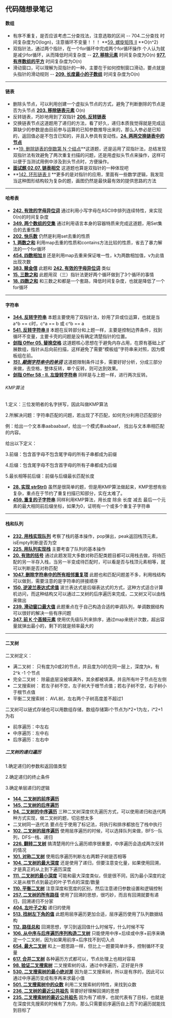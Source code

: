 ## 代码随想录笔记

#### 数组

- 有序不重复，是否应该考虑二分查找法，注意选取的区间 -- 704.二分查找 时间复杂度为O(logn)，注意循环不变量！！！ **[59. 螺旋矩阵 II](https://leetcode-cn.com/problems/spiral-matrix-ii/) **O(n^2)
- 双指针法，通过两个指针，在一个for循环中完成两个for循环操作 个人认为就是减少for循环，从而降低时间复杂度 -- **[27. 移除元素](https://leetcode-cn.com/problems/remove-element)** 时间复杂度为O(n) **[977. 有序数组的平方](https://leetcode-cn.com/problems/squares-of-a-sorted-array)** 时间复杂度为O(n)
- 滑动窗口，可以理解为双指针的一种，主要在于如何控制窗口滑动，要点就是头指针的滑动规则 -- **[209. 长度最小的子数组](https://leetcode-cn.com/problems/minimum-size-subarray-sum)**  时间复杂度为O(n)

****

#### 链表

- 删除头节点，可以利用创建一个虚拟头节点的方式，避免了判断删除的节点是否为头节点 **[203. 移除链表元素](https://leetcode-cn.com/problems/remove-linked-list-elements)** O(n)
- 反转链表，巧妙地用到了双指针 **[206. 反转链表](https://leetcode-cn.com/problems/reverse-linked-list)**
- 交换链表节点这道题用了递归的方法，看了好久，递归本质我觉得就是完成运算缺少的参数是由目前参与运算的已知参数推导出来的，那么入参必是已知的，返回值必是不包含已知的，并且入参具有变动性。**[24. 两两交换链表中的节点](https://leetcode-cn.com/problems/swap-nodes-in-pairs)**
- **[19. 删除链表的倒数第 N 个结点](https://leetcode-cn.com/problems/remove-nth-node-from-end-of-list)**这道题，还是运用了双指针法，总结发现双指针法有效避免了两次重复扫描的问题，还是用虚拟头节点来操作，这样可以便于当测试用例中涉及到头节点时，方便操作。
- **[面试题 02.07. 链表相交](https://leetcode-cn.com/problems/intersection-of-two-linked-lists-lcci/)** 这道题也算是双指针的一种体现吧
- **[142. 环形链表 II](https://leetcode-cn.com/problems/linked-list-cycle-ii/) **更多的是对指针的应用，里面有一些数学逻辑，我发现当这种图形结构较为复杂的题，画图仍然是最快最有效的提供思路的方法

****

#### 哈希表

- **[242. 有效的字母异位词](https://leetcode-cn.com/problems/valid-anagram/)** 通过利用小写字母在ASCII中排列连续特性，来实现0(n)的时间复杂度
- **[349. 两个数组的交集](https://leetcode-cn.com/problems/intersection-of-two-arrays/)** 通过利用语言本身的容器特质来完成这道题，用Set集合的去重性质
- **[202. 快乐数](https://leetcode-cn.com/problems/happy-number/)** 仍然是利用set去重的性质
- **[1. 两数之和](https://leetcode-cn.com/problems/two-sum/)** 利用map去重的性质和contains方法比较的性质，省去了暴力解法的一个for循环
- **[454. 四数相加 II](https://leetcode-cn.com/problems/4sum-ii/)** 还是利用map去重来保证唯一性，k为两数相加值，v为此值出现次数
- **[383. 赎金信](https://leetcode-cn.com/problems/ransom-note/)** 此题和 **[242. 有效的字母异位词](https://leetcode-cn.com/problems/valid-anagram/)** 类似
- **[15. 三数之和](https://leetcode-cn.com/problems/3sum/)** 此题用双（三）指针法更好两个循环做到了3个循环的事情
- **[18. 四数之和](https://leetcode-cn.com/problems/4sum/)** 和三数之和都是一个套路，降低时间复杂度，也就是降低了一个for循环

****

#### 字符串

- **[344. 反转字符串](https://leetcode-cn.com/problems/reverse-string/)** 本题主要使用了双指针法，妙用了异或位运算，也就是当 a^b == c时，c^a == b 或 c^b == a
- **[541. 反转字符串 II](https://leetcode-cn.com/problems/reverse-string-ii/)** 本题在反转部分和上题一样，主要是控制边界条件，找到循环不变量，主要卡壳的问题是没有确定清楚指针的位置。
- **[剑指 Offer 05. 替换空格](https://leetcode-cn.com/problems/ti-huan-kong-ge-lcof/)** 这道题核心思想在于避免内存占用，在原有基础上扩展数组，指针从后向前扫描，这样避免了需要“模板组”字符串来对照，因为模板组在前。
- ***[151. 颠倒字符串中的单词](https://leetcode-cn.com/problems/reverse-words-in-a-string/)*** 这道题限制条件过多，需要好好分析，分成三部分来做，去空格，整体反转，单个反转，则可达到效果。
- **[剑指 Offer 58 - II. 左旋转字符串](https://leetcode-cn.com/problems/zuo-xuan-zhuan-zi-fu-chuan-lcof/)** 同样是与上题一样，进行两次反转。

###### KMP算法

1.定义：三位发明者的名字拼写，因此叫做KMP算法

2.所解决问题：字符串匹配的问题，若出现了不匹配，如何充分利用已匹配部分

例：给出一个文本串aabaabaaf，给出一个模式串aabaaf， 找出与文本串相匹配的内容。

给出以下定义：

3.前缀：包含首字母不包含尾字母的所有子串都成为前缀

4.后缀：包含尾字母不包含首字母的所有子串都成为后缀

5.最长相等前后缀：前缀与后缀最长匹配长度

- **[28. 实现 strStr()](https://leetcode-cn.com/problems/implement-strstr/)** 虽然是很简单的题，但是用KMP算法做起来，KMP思想有些复杂，重点在于节约了重复扫描已知部分，实在太难了。
- **[459. 重复的子字符串](https://leetcode-cn.com/problems/repeated-substring-pattern/)** 同样利用KMP算法，用长度 除余 长度 减去 最后一个元素的最大相同前后缀坐标，如果为0，证明有一个或多个重复子字符串

****

#### 栈和队列

- **[232. 用栈实现队列](https://leetcode-cn.com/problems/implement-queue-using-stacks/)** 考察了栈的基本操作，pop弹出，peak返回栈顶元素，isEmpty判断是否为空
- **[225. 用队列实现栈](https://leetcode-cn.com/problems/implement-stack-using-queues/)** 主要考查了队列的基本操作
- **[20. 有效的括号](https://leetcode-cn.com/problems/valid-parentheses/)** 通过此题发现大多数对称匹配类题目都可以用栈去做，将待匹配的另一半存入栈，当另一半变成待匹配时，可以看是否与栈顶元素相等，就可以判断是否对称匹配
- **[1047. 删除字符串中的所有相邻重复项](https://leetcode-cn.com/problems/remove-all-adjacent-duplicates-in-string/)** 此题也和匹配问题差不多，利用栈结构可以做到，需要注意的是字符串的拼接顺序
- **[150. 逆波兰表达式求值](https://leetcode-cn.com/problems/evaluate-reverse-polish-notation/)** 波兰表达式是后缀表达式的方式，这种方式适合计算机访问，而这种结构又可以通过二叉树的后序遍历来完成，二叉树又可以由栈来做出
- **[239. 滑动窗口最大值](https://leetcode-cn.com/problems/sliding-window-maximum/)** 此题重点在于自己构造合适的单调队列，单调数据结构可以很好的解决一些有序问题
- **[347. 前 K 个高频元素](https://leetcode-cn.com/problems/top-k-frequent-elements/)** 使用优先级队列来排序，通过map来统计次数，超出容量就弹出最小的，剩下的就是频率最大的

****

#### 二叉树

二叉树定义：

- 满二叉树： 只有度为0或2的节点，并且度为0的在同一层上，深度为k，有2^k -1 个节点
- 完全二叉树： 除最底层没被填满外，其余都被填满，并且所有叶子节点在左侧
- 二叉搜索树： 若左子树不空，左子树大于根节点值；若右子树不空，右子树小于根节点值
- 平衡二叉搜索树： AVL树，左右两个子树高度差不超过1

二叉树可以链式存储也可以用数组存储，数组存储第i个节点为i\*2+1为左，i\*2+1为右

- 前序遍历：中左右
- 中序遍历：左中右
- 后序遍历：左右中

##### 二叉树的递归遍历

1.确定递归的参数和返回值类型

2.确定递归的终止条件

3.确定单层递归的逻辑

- **[144. 二叉树的前序遍历](https://leetcode-cn.com/problems/binary-tree-preorder-traversal/)** 
- **[145. 二叉树的后序遍历](https://leetcode-cn.com/problems/binary-tree-postorder-traversal/)**
- **[94. 二叉树的中序遍历](https://leetcode-cn.com/problems/binary-tree-inorder-traversal/)** 三种二叉树深度优先遍历方式，可以使用递归和迭代两种方式实现，做二叉树的题，切忌想太多
- 二叉树同一迭代法 要点在于使用了标记法，将执行和排序都放在了栈中执行
- **[102. 二叉树的层序遍历](https://leetcode-cn.com/problems/binary-tree-level-order-traversal/)** 使用层序遍历的时候，可以选择队列来做，BFS--队列，DFS--栈、递归
- **[226. 翻转二叉树](https://leetcode-cn.com/problems/invert-binary-tree/)** 搞清楚用的什么遍历顺序很重要，中序遍历会造成两次反转的情况
- **[101. 对称二叉树](https://leetcode-cn.com/problems/symmetric-tree/)** 使用后序遍历判断左右两颗子树是否相等
- **[104. 二叉树的最大深度](https://leetcode-cn.com/problems/maximum-depth-of-binary-tree/)** 还是使用了递归，但要注意变化量，如果使用回溯，才是真正的从上到下遍历深度
- **[111. 二叉树的最小深度](https://leetcode-cn.com/problems/minimum-depth-of-binary-tree/)** 可能和最大深度类似，但是很不同，因为最小深度的定义是从根节点到最近的叶子节点的深度/数量
- **[110. 平衡二叉树](https://leetcode-cn.com/problems/balanced-binary-tree/)** 注意深度和宽度的区别，然后注意递归参数设置和逻辑控制
- **[257. 二叉树的所有路径](https://leetcode-cn.com/problems/binary-tree-paths/)** 使用了回溯的思想，很巧妙，而且有回溯就要有递归，回溯递归不分家
- **[404. 左叶子之和](https://leetcode-cn.com/problems/sum-of-left-leaves/)** 递归的使用
- **[513. 找树左下角的值](https://leetcode-cn.com/problems/find-bottom-left-tree-value/)** 此题用层序遍历更加合适，层序遍历使用了队列数据结构
- **[112. 路径总和](https://leetcode-cn.com/problems/path-sum/)** 回溯思想，学习到返回值什么时候写，什么时候不写
- **[106. 从中序与后序遍历序列构造二叉树](https://leetcode-cn.com/problems/construct-binary-tree-from-inorder-and-postorder-traversal/)** 只能使用中序+后续或中序+前序来确定一个二叉树，因为如果用前序+后序找不到切入点
- **[654. 最大二叉树](https://leetcode-cn.com/problems/maximum-binary-tree/)** 和上一题思路一样，但比上一题要简单许多，控制循环不变量
- **[617. 合并二叉树](https://leetcode-cn.com/problems/merge-two-binary-trees/)** 各种遍历方式都可以，节点处理上也相对容易
- **[98. 验证二叉搜索树](https://leetcode-cn.com/problems/validate-binary-search-tree/)** 二叉搜索树的话，通过中序遍历，正好是升序
- **[530. 二叉搜索树的最小绝对差](https://leetcode-cn.com/problems/minimum-absolute-difference-in-bst/)** 因为是二叉搜索树，所以是有序的，因此可以通过中序遍历变成有序再来求最小值
- **[501. 二叉搜索树中的众数](https://leetcode-cn.com/problems/find-mode-in-binary-search-tree/)** 利用二叉搜索树的特性，来找到众数
- **[236. 二叉树的最近公共祖先](https://leetcode-cn.com/problems/lowest-common-ancestor-of-a-binary-tree/)** 需要好好理解回溯的思想
- **[235. 二叉搜索树的最近公共祖先](https://leetcode-cn.com/problems/lowest-common-ancestor-of-a-binary-search-tree/)** 因为有了顺序，也就代表有了目标，也就是在深度优先搜索的时候有了方向，那么只需要前序遍历自上而下的遍历就能找到目标了
